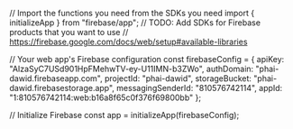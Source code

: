 // Import the functions you need from the SDKs you need
import { initializeApp } from "firebase/app";
// TODO: Add SDKs for Firebase products that you want to use
// https://firebase.google.com/docs/web/setup#available-libraries

// Your web app's Firebase configuration
const firebaseConfig = {
  apiKey: "AIzaSyC7USd901HpFMehwTV-ey-U11IMN-b3ZWo",
  authDomain: "phai-dawid.firebaseapp.com",
  projectId: "phai-dawid",
  storageBucket: "phai-dawid.firebasestorage.app",
  messagingSenderId: "810576742114",
  appId: "1:810576742114:web:b16a8f65c0f376f69800bb"
};

// Initialize Firebase
const app = initializeApp(firebaseConfig);
